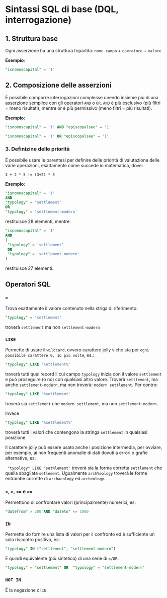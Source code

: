 # Sintassi SQL di base (DQL, interrogazione)

## 1. Struttura base
Ogni asserzione ha una struttura tripartita:   `nome campo` + `operatore` + `valore`

**Esempio**:
```SQL
"isnomoscapital" = '1'
```


## 2. Composizione delle asserzioni
È possibile comporre interrogazioni complesse unendo insieme più di una asserzione semplice con gli operatori `AND` o `OR`. `AND` è più esclusivo (più filtri = meno risultati), mentre or è più permissivo (meno filtri = più risultati).

**Esempio**:
```sql
"isnomoscapital" = '1' AND "episcopalsee" = '1'
```

```sql
"isnomoscapital" = '1' OR "episcopalsee" = '1'
```

### 3. Definizine delle priorità
È possibile usare le parentesi per definire delle priorità di valutazione delle varie operazioni, esattamente come succede in matematica, dove:
```
3 + 2 * 5 != (3+2) * 5
```

**Esempio**:
```sql
"isnomoscapital" = '1' 
AND 
"typology" = 'settlement' 
OR 
"typology" = 'settlement-modern'
```

restituisce 28 elementi, mentre: 
```sql
"isnomoscapital" = '1' 
AND 
(
 "typology" = 'settlement' 
 OR 
 "typology" = 'settlement-modern'
)
```
restituisce 27 elementi.

## Operatori SQL
### `=`
Trova esattamente il valore contenuto nella striga di riferimento:
```sql
"typology" = 'settlement'
```
troverà `settlement` ma non `settlement-modern`

### `LIKE`
Permette di usare il `wildcard`, ovvero carattere jolly `%` che sta per `ogni possibile carattere 0, 1o più volte`, es.:
```sql
"typology" LIKE 'settlement%'
```
troverà tutti quei record il cui campo `typology` inizia con il valore `settlement` e può proseguire (o no) con qualsiasi altro valore. Troverà `settlement`, ma anche `settlement-modern`, ma non troverà: `modern settlement`.
Per contro:
```sql
"typology" LIKE '%settlement'
```
troverà sia `settlement` che `modern settlement`, ma non `settlement-modern`.

Invece
```sql
"typology" LIKE '%settlement%'
```
troverà tutti i valori che contengono la stringa `settlement` in qualsiasi posizione.

Il carattere jolly può essere usato anche i posizione intermedia, per ovviare, per esempio, ai non frequenti anomalie di dati dovuti a errori o grafie alternative, es:

` "typology" LIKE 'set%lement'` troverà sia la forma corretta `settlement` che quella sbagliata `setlement`. Ugualmente `arch%eology` troverà le forme entrambe corrette di `archaeology` ed `archeology`.
### `<`,  `>`, `<=` e `>=`
Permettono di confrontare valori (principalmente) numerici, es:
```sql
"datefrom" > 200 AND "dateto" <= 1000
```

### `IN`
Permette do fornire una lista di valori per il confronto ed è sufficiente un solo riscontro positivo, es:
```sql
"typology" IN ("settlement", "settlement-modern")
```
È quindi equivalente (più sintetico) di una serie di `=/OR`:
```sql
"typology" = "settlement" OR  "typology" = "settlement-modern"
```

### `NOT IN`
È la negazione di `IN`.